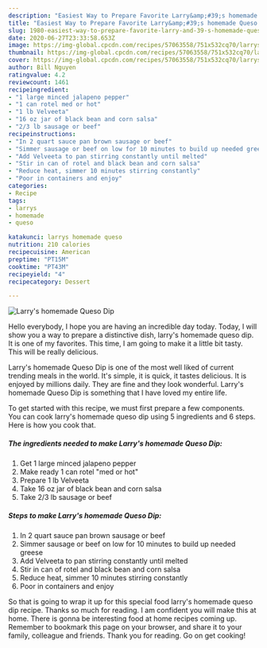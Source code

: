 ```yaml
---
description: "Easiest Way to Prepare Favorite Larry&amp;#39;s homemade Queso Dip"
title: "Easiest Way to Prepare Favorite Larry&amp;#39;s homemade Queso Dip"
slug: 1980-easiest-way-to-prepare-favorite-larry-and-39-s-homemade-queso-dip
date: 2020-06-27T23:33:58.653Z
image: https://img-global.cpcdn.com/recipes/57063558/751x532cq70/larrys-homemade-queso-dip-recipe-main-photo.jpg
thumbnail: https://img-global.cpcdn.com/recipes/57063558/751x532cq70/larrys-homemade-queso-dip-recipe-main-photo.jpg
cover: https://img-global.cpcdn.com/recipes/57063558/751x532cq70/larrys-homemade-queso-dip-recipe-main-photo.jpg
author: Bill Nguyen
ratingvalue: 4.2
reviewcount: 1461
recipeingredient:
- "1 large minced jalapeno pepper"
- "1 can rotel med or hot"
- "1 lb Velveeta"
- "16 oz jar of black bean and corn salsa"
- "2/3 lb sausage or beef"
recipeinstructions:
- "In 2 quart sauce pan brown sausage or beef"
- "Simmer sausage or beef on low for 10 minutes to build up needed greese"
- "Add Velveeta to pan stirring constantly until melted"
- "Stir in can of rotel and black bean and corn salsa"
- "Reduce heat, simmer 10 minutes stirring constantly"
- "Poor in containers and enjoy"
categories:
- Recipe
tags:
- larrys
- homemade
- queso

katakunci: larrys homemade queso 
nutrition: 210 calories
recipecuisine: American
preptime: "PT15M"
cooktime: "PT43M"
recipeyield: "4"
recipecategory: Dessert

---
```



![Larry&#39;s homemade Queso Dip](https://img-global.cpcdn.com/recipes/57063558/751x532cq70/larrys-homemade-queso-dip-recipe-main-photo.jpg)

Hello everybody, I hope you are having an incredible day today. Today, I will show you a way to prepare a distinctive dish, larry&#39;s homemade queso dip. It is one of my favorites. This time, I am going to make it a little bit tasty. This will be really delicious.

Larry&#39;s homemade Queso Dip is one of the most well liked of current trending meals in the world. It's simple, it is quick, it tastes delicious. It is enjoyed by millions daily. They are fine and they look wonderful. Larry&#39;s homemade Queso Dip is something that I have loved my entire life.




To get started with this recipe, we must first prepare a few components. You can cook larry&#39;s homemade queso dip using 5 ingredients and 6 steps. Here is how you cook that.

<!--inarticleads1-->

##### The ingredients needed to make Larry&#39;s homemade Queso Dip:

1. Get 1 large minced jalapeno pepper
1. Make ready 1 can rotel &#34;med or hot&#34;
1. Prepare 1 lb Velveeta
1. Take 16 oz jar of black bean and corn salsa
1. Take 2/3 lb sausage or beef




<!--inarticleads2-->

##### Steps to make Larry&#39;s homemade Queso Dip:

1. In 2 quart sauce pan brown sausage or beef
1. Simmer sausage or beef on low for 10 minutes to build up needed greese
1. Add Velveeta to pan stirring constantly until melted
1. Stir in can of rotel and black bean and corn salsa
1. Reduce heat, simmer 10 minutes stirring constantly
1. Poor in containers and enjoy




So that is going to wrap it up for this special food larry&#39;s homemade queso dip recipe. Thanks so much for reading. I am confident you will make this at home. There is gonna be interesting food at home recipes coming up. Remember to bookmark this page on your browser, and share it to your family, colleague and friends. Thank you for reading. Go on get cooking!
